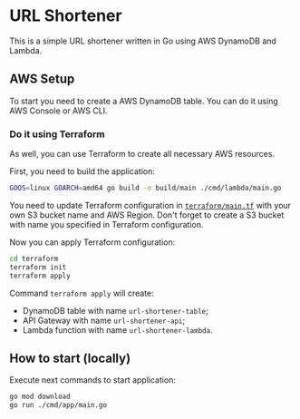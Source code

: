 # URL Shortener

This is a simple URL shortener written in Go using AWS DynamoDB and Lambda.

## AWS Setup

To start you need to create a AWS DynamoDB table. You can do it using AWS Console or AWS CLI.

### Do it using Terraform

As well, you can use Terraform to create all necessary AWS resources.

First, you need to build the application:

```bash
GOOS=linux GOARCH=amd64 go build -o build/main ./cmd/lambda/main.go
```

You need to update Terraform configuration in [`terraform/main.tf`](terraform/main.tf#L1-L20) with your own S3 bucket name and AWS Region.
Don't forget to create a S3 bucket with name you specified in Terraform configuration.

Now you can apply Terraform configuration:

```bash
cd terraform
terraform init
terraform apply
```

Command `terraform apply` will create:

- DynamoDB table with name `url-shortener-table`;
- API Gateway with name `url-shortener-api`;
- Lambda function with name `url-shortener-lambda`.

## How to start (locally)

Execute next commands to start application:

```bash
go mod download
go run ./cmd/app/main.go
```
